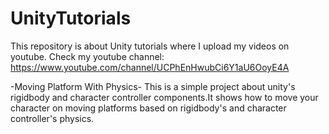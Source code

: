 # UnityTutorials
This repository is about Unity tutorials where I upload my videos on youtube.
Check my youtube channel: https://www.youtube.com/channel/UCPhEnHwubCi6Y1aU6OoyE4A

-Moving Platform With Physics-
This is a simple project about unity's rigidbody and character controller components.It shows how to move
your character on moving platforms based on rigidbody's and character controller's physics.
